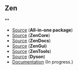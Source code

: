 
## Zen

**

* [Source](https://github.com/huangli712/Zen) (**All-in-one package**)
* [Source](https://github.com/huangli712/ZenCore) (**ZenCore**)
* [Source](https://github.com/huangli712/ZenDocs) (**ZenDocs**)
* [Source](https://github.com/huangli712/ZenGui) (**ZenGui**)
* [Source](https://github.com/huangli712/ZenTools) (**ZenTools**)
* [Source](https://github.com/huangli712/Dyson) (**Dyson**)
* [Documentation](projects/zen/index.html) (In progress.)

